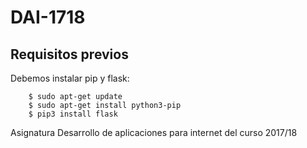 # DAI-1718

## Requisitos previos 

Debemos instalar pip y flask:

        $ sudo apt-get update
        $ sudo apt-get install python3-pip
        $ pip3 install flask

Asignatura Desarrollo de aplicaciones para internet del curso 2017/18
